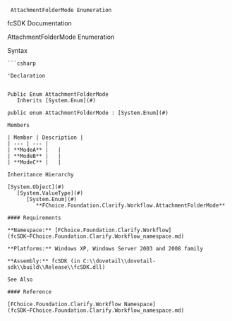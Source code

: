 ﻿     AttachmentFolderMode Enumeration                                                      

fcSDK Documentation

AttachmentFolderMode Enumeration

Syntax

```vbnet
```csharp

'Declaration
 

Public Enum AttachmentFolderMode 
   Inherits [System.Enum](#)

public enum AttachmentFolderMode : [System.Enum](#) 

Members

| Member | Description |
| --- | --- |
| **ModeA** |   |
| **ModeB** |   |
| **ModeC** |   |

Inheritance Hierarchy

[System.Object](#)  
   [System.ValueType](#)  
      [System.Enum](#)  
         **FChoice.Foundation.Clarify.Workflow.AttachmentFolderMode**  

#### Requirements

**Namespace:** [FChoice.Foundation.Clarify.Workflow](fcSDK~FChoice.Foundation.Clarify.Workflow_namespace.md)

**Platforms:** Windows XP, Windows Server 2003 and 2008 family

**Assembly:** fcSDK (in C:\\dovetail\\dovetail-sdk\\build\\Release\\fcSDK.dll)

See Also

#### Reference

[FChoice.Foundation.Clarify.Workflow Namespace](fcSDK~FChoice.Foundation.Clarify.Workflow_namespace.md)